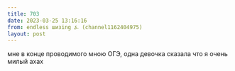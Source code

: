 ```yaml
---
title: 703
date: 2023-03-25 13:16:16
from: endless шизing ⍼ (channel1162404975)
layout: post
---
```


мне в конце проводимого мною ОГЭ, одна девочка сказала что я очень милый ахах
